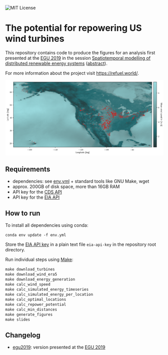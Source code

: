 ![MIT License](https://img.shields.io/github/license/inwe-boku/wind-repowering-usa.svg)

The potential for repowering US wind turbines
=============================================

This repository contains code to produce the figures for an analysis first
presented at the [EGU 2019](https://www.egu2019.eu/) in the session
[Spatiotemporal modelling of distributed renewable energy systems](https://meetingorganizer.copernicus.org/EGU2019/orals/30279)
([abstract](https://meetingorganizer.copernicus.org/EGU2019/EGU2019-7252.pdf)).

For more information about the project visit https://refuel.world/.

![Map of mean wind speed and wind turbines in the US](figures/mean_wind_speed_and_turbines.png "Map of mean wind speed and wind turbines in the US")


Requirements
------------

* dependencies: see [env.yml](env.yml) + standard tools like GNU Make, wget
* approx. 200GB of disk space, more than 16GB RAM
* API key for the [CDS API](https://cds.climate.copernicus.eu/api-how-to)
* API key for the [EIA API](https://www.eia.gov/developer/)


How to run
----------

To install all dependencies using conda:

```
conda env update -f env.yml
```

Store the [EIA API key](https://www.eia.gov/developer/) in a plain text file
`eia-api-key` in the repository root directory.

Run individual steps using [Make](https://www.gnu.org/software/make/):

```
make download_turbines
make download_wind_era5
make download_energy_generation
make calc_wind_speed
make calc_simulated_energy_timeseries
make calc_simulated_energy_per_location
make calc_optimal_locations
make calc_repower_potential
make calc_min_distances
make generate_figures
make slides
```


Changelog
---------

* [egu2019](https://github.com/inwe-boku/wind-repowering-usa/tree/egu2019): version presented at the [EGU 2019](http://egu2019.eu/)
